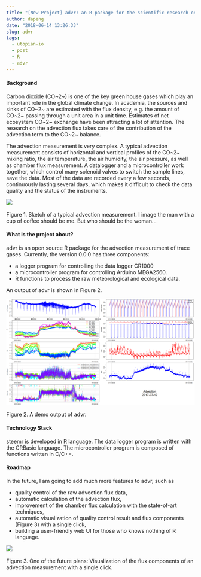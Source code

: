 ```yaml
---
title: "[New Project] advr: an R package for the scientific research on trace gas advection flux density"
author: dapeng
date: "2018-06-14 13:26:33"
slug: advr
tags: 
  - utopian-io
  - post
  - R
  - advr
---
```



#### Background

Carbon dioxide (CO~2~) is one of the key green house gases which play an important role in the global climate change. In academia, the sources and sinks of CO~2~ are estimated with the flux density, e.g. the amount of CO~2~ passing through a unit area in a unit time. Estimates of net ecosystem CO~2~ exchange have been attracting a lot of attention. The research on the advection flux takes care of the contribution of the advection term to the CO~2~ balance. 

The advection measurement is very complex. A typical advection measurement consists of horizontal and vertical profiles of the CO~2~ mixing ratio, the air temperature, the air humidity, the air pressure, as well as chamber flux measurement. A datalogger and a microcontroller work together, which control many solenoid valves to switch the sample lines, save the data. Most of the data are recorded every a few seconds, continuously lasting several days, which makes it difficult to check the data quality and the status of the instruments. 

![](https://github.com/pzhaonet/keller/raw/master/figdapeng/advr-1.jpg)

Figure 1. Sketch of a typical advection measurement. I image the man with a cup of coffee should be me. But who should be the woman...




#### What is the project about?

advr is an open source R package for the advection measurement of trace gases. Currently, the version 0.0.0 has three components:

- a logger program for controlling the data logger CR1000
- a microcontroller program for controlling Arduino MEGA2560.
- R functions to process the raw meteorological and ecological data.

An output of advr is shown in Figure 2.

[![](https://github.com/pzhaonet/advr/raw/master/img/all_adv_2017-07-12.png)](https://github.com/pzhaonet/advr/raw/master/img/all_adv_2017-07-12.png)

Figure 2. A demo output of advr.

#### Technology Stack

steemr is developed in R language. The data logger program is written with the CRBasic language. The microcontroller program is composed of functions written in C/C++.

#### Roadmap

In the future, I am going to add much more features to advr, such as 

- quality control of the raw advection flux data,
- automatic calculation of the advection flux,
- improvement of the chamber flux calculation with the state-of-art techniques,
- automatic visualization of quality control result and flux components (Figure 3) with a single click,
- building a user-friendly web UI for those who knows nothing of R language.

![](https://github.com/pzhaonet/keller/raw/master/figdapeng/advr-2.jpg)

Figure 3. One of the future plans: Visualization of the flux components of an advection measurement with a single click.

